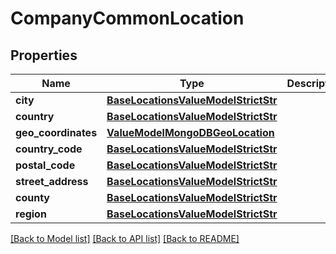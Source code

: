 # CompanyCommonLocation


## Properties
Name | Type | Description | Notes
------------ | ------------- | ------------- | -------------
**city** | [**BaseLocationsValueModelStrictStr**](BaseLocationsValueModelStrictStr.md) |  | [optional] 
**country** | [**BaseLocationsValueModelStrictStr**](BaseLocationsValueModelStrictStr.md) |  | [optional] 
**geo_coordinates** | [**ValueModelMongoDBGeoLocation**](ValueModelMongoDBGeoLocation.md) |  | [optional] 
**country_code** | [**BaseLocationsValueModelStrictStr**](BaseLocationsValueModelStrictStr.md) |  | [optional] 
**postal_code** | [**BaseLocationsValueModelStrictStr**](BaseLocationsValueModelStrictStr.md) |  | [optional] 
**street_address** | [**BaseLocationsValueModelStrictStr**](BaseLocationsValueModelStrictStr.md) |  | [optional] 
**county** | [**BaseLocationsValueModelStrictStr**](BaseLocationsValueModelStrictStr.md) |  | [optional] 
**region** | [**BaseLocationsValueModelStrictStr**](BaseLocationsValueModelStrictStr.md) |  | [optional] 

[[Back to Model list]](../README.md#documentation-for-models) [[Back to API list]](../README.md#documentation-for-api-endpoints) [[Back to README]](../README.md)


